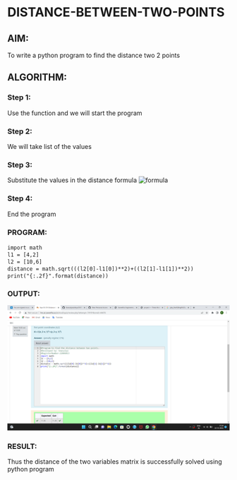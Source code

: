 # DISTANCE-BETWEEN-TWO-POINTS

## AIM:
To write a python program to find the distance two 2 points
## ALGORITHM:
### Step 1: 
Use the function and we will start the program
### Step 2:
We will take list of the values 
### Step 3: 
Substitute the values in the distance formula  ![formula](/formula.jpg)
### Step 4: 
End the program
### PROGRAM:
```
import math 
l1 = [4,2]
l2 = [10,6]
distance = math.sqrt(((l2[0]-l1[0])**2)+((l2[1]-l1[1])**2))
print("{:.2f}".format(distance))
```  
### OUTPUT:
![OUTPUT](./images/disvariable.png)

### RESULT:
Thus the distance of the two variables matrix is successfully solved using python program
